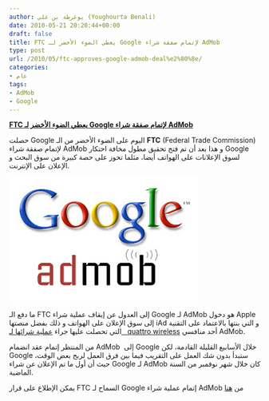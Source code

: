 ```yaml
---
author: يوغرطة بن علي (Youghourta Benali)
date: 2010-05-21 20:20:44+00:00
draft: false
title: FTC يعطي الضوء الأخضر لـ Google لإتمام صفقة شراء AdMob
type: post
url: /2010/05/ftc-approves-google-admob-deal%e2%80%8e/
categories:
- عام
tags:
- AdMob
- Google
---
```


[**FTC يعطي الضوء الأخضر لـ Google لإتمام صفقة شراء AdMob**](https://www.it-scoop.com/2010/05/FTC-approves-Google-AdMob-deal‎)


حصلت Google اليوم على الضوء الأخضر من الـ **FTC** (Federal Trade Commission) لإتمام صفقة شراء AdMob و هذا بعد أن تم فتح تحقيق مطول مخافة احتكار Google لسوق الإعلانات على الهواتف أيضا، مثلما تحوز على حصة كبيرة من سوق البحث و الإعلان على الإنترنت.

[![](Google-Admob.jpg)
](https://www.it-scoop.com/2010/05/FTC-approves-Google-AdMob-deal‎)

ما دفع الـ FTC إلى العدول عن إيقاف عملية شراء Google لـ AdMob هو دخول Apple إلى سوق الإعلان على الهواتف و ذلك بفضل منصتها iAd و التي بنتها بالاعتماد على التقنية التي تحصلت عليها جراء [عملية شرائها لـ   quattro wireless](../../../../../2010/01/apple-%D8%AA%D8%B6%D8%B9-%D9%8A%D8%AF%D9%87%D8%A7-%D8%B9%D9%84%D9%89-quattro-wireless-%D9%85%D9%86%D8%A7%D9%81%D8%B3-admob-%D8%A7%D9%84%D8%B0%D9%8A-%D8%A7%D8%B4%D8%AA%D8%B1%D8%AA%D9%87-google-%D8%B3/) أحد منافسي AdMob.

من المنتظر إتمام عقد انضمام AdMob  إلى Google خلال الأسابيع القليلة القادمة، لكن Google ستبدأ بدون شك العمل على التقريب فيما بين فرق العمل لربح بعض الوقت، حيث أن أول ما تم الإعلان عن شراء Google لـ AdMob كان خلال شهر نوفمبر من السنة الماضية.

يمكن الإطلاع على قرار FTC السماح لـ Google إتمام عملية شراء AdMob من [هنا](http://www.ftc.gov/opa/2010/05/ggladmob.shtm)
